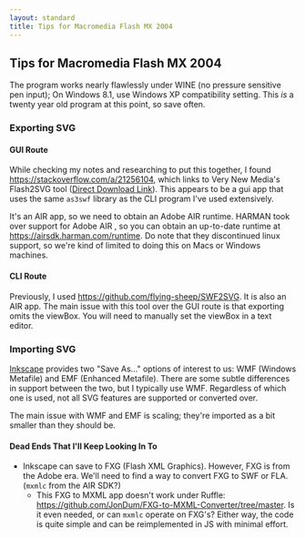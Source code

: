 ```yaml
---
layout: standard
title: Tips for Macromedia Flash MX 2004
---
```

## Tips for Macromedia Flash MX 2004

The program works nearly flawlessly under WINE (no pressure sensitive pen input); On Windows 8.1, use Windows XP compatibility setting.  This *is* a twenty year old program at this point, so save often.

### Exporting SVG

#### GUI Route
While checking my notes and researching to put this together, I found <https://stackoverflow.com/a/21256104>, which links to Very New Media's Flash2SVG tool ([Direct Download Link](https://www.verynewmedia.com/download/699/)).  This appears to be a gui app that uses the same `as3swf` library as the CLI program I've used extensively.

It's an AIR app, so we need to obtain an Adobe AIR runtime.  HARMAN took over support for Adobe AIR , so you can obtain an up-to-date runtime at <https://airsdk.harman.com/runtime>.  Do note that they discontinued linux support, so we're kind of limited to doing this on Macs or Windows machines.

#### CLI Route
Previously, I used <https://github.com/flying-sheep/SWF2SVG>.  It is also an AIR app.  The main issue with this tool over the GUI route is that exporting omits the viewBox.  You will need to manually set the viewBox in a text editor.

### Importing SVG
[Inkscape](https://inkscape.org/) provides two "Save As..." options of interest to us: WMF (Windows Metafile) and EMF (Enhanced Metafile).  There are some subtle differences in support between the two, but I typically use WMF.  Regardless of which one is used, not all SVG features are supported or converted over.

The main issue with WMF and EMF is scaling; they're imported as a bit smaller than they should be.

#### Dead Ends That I'll Keep Looking In To

* Inkscape can save to FXG (Flash XML Graphics).  However, FXG is from the Adobe era.  We'll need to find a way to convert FXG to SWF or FLA. (`mxmlc` from the AIR SDK?)
  * This FXG to MXML app doesn't work under Ruffle: <https://github.com/JonDum/FXG-to-MXML-Converter/tree/master>.  Is it even needed, or can `mxmlc` operate on FXG's?  Either way, the code is quite simple and can be reimplemented in JS with minimal effort.
